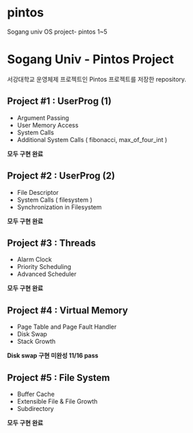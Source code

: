 # pintos
Sogang univ OS project- pintos 1~5

# Sogang Univ - Pintos Project

서강대학교 운영체제 프로젝트인 Pintos 프로젝트를 저장한 repository.

## Project #1 : UserProg (1)
- Argument Passing
- User Memory Access
- System Calls
- Additional System Calls ( fibonacci, max_of_four_int )

**모두 구현 완료**

## Project #2 : UserProg (2)
- File Descriptor
- System Calls ( filesystem )
- Synchronization in Filesystem

**모두 구현 완료**

## Project #3 : Threads
- Alarm Clock
- Priority Scheduling
- Advanced Scheduler

**모두 구현 완료**

## Project #4 : Virtual Memory

- Page Table and Page Fault Handler
- Disk Swap
- Stack Growth

**Disk swap 구현 미완성 11/16 pass**

## Project #5 : File System

- Buffer Cache
- Extensible File & File Growth
- Subdirectory

**모두 구현 완료**
